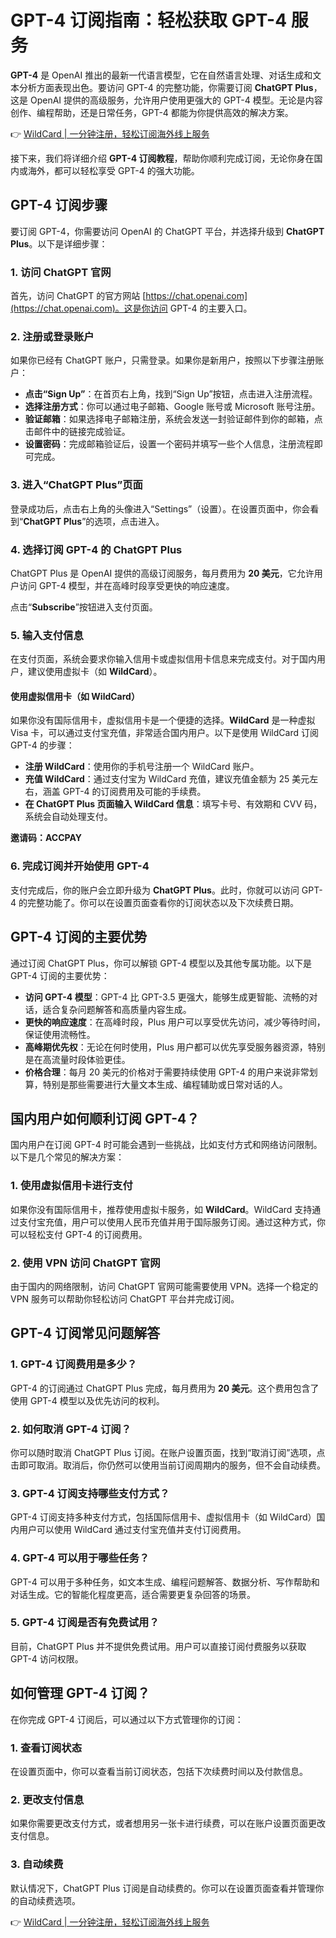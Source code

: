 # GPT-4 订阅指南：轻松获取 GPT-4 服务

**GPT-4** 是 OpenAI 推出的最新一代语言模型，它在自然语言处理、对话生成和文本分析方面表现出色。要访问 GPT-4 的完整功能，你需要订阅 **ChatGPT Plus**，这是 OpenAI 提供的高级服务，允许用户使用更强大的 GPT-4 模型。无论是内容创作、编程帮助，还是日常任务，GPT-4 都能为你提供高效的解决方案。

👉 [WildCard | 一分钟注册，轻松订阅海外线上服务](https://bbtdd.com/WildCard)

接下来，我们将详细介绍 **GPT-4 订阅教程**，帮助你顺利完成订阅，无论你身在国内或海外，都可以轻松享受 GPT-4 的强大功能。

## GPT-4 订阅步骤

要订阅 GPT-4，你需要访问 OpenAI 的 ChatGPT 平台，并选择升级到 **ChatGPT Plus**。以下是详细步骤：

### 1. 访问 ChatGPT 官网

首先，访问 ChatGPT 的官方网站 [https://chat.openai.com](https://chat.openai.com)。这是你访问 GPT-4 的主要入口。

### 2. 注册或登录账户

如果你已经有 ChatGPT 账户，只需登录。如果你是新用户，按照以下步骤注册账户：

- **点击“Sign Up”**：在首页右上角，找到“Sign Up”按钮，点击进入注册流程。
- **选择注册方式**：你可以通过电子邮箱、Google 账号或 Microsoft 账号注册。
- **验证邮箱**：如果选择电子邮箱注册，系统会发送一封验证邮件到你的邮箱，点击邮件中的链接完成验证。
- **设置密码**：完成邮箱验证后，设置一个密码并填写一些个人信息，注册流程即可完成。

### 3. 进入“ChatGPT Plus”页面

登录成功后，点击右上角的头像进入“Settings”（设置）。在设置页面中，你会看到“**ChatGPT Plus**”的选项，点击进入。

### 4. 选择订阅 GPT-4 的 ChatGPT Plus

ChatGPT Plus 是 OpenAI 提供的高级订阅服务，每月费用为 **20 美元**，它允许用户访问 GPT-4 模型，并在高峰时段享受更快的响应速度。

点击“**Subscribe**”按钮进入支付页面。

### 5. 输入支付信息

在支付页面，系统会要求你输入信用卡或虚拟信用卡信息来完成支付。对于国内用户，建议使用虚拟卡（如 **WildCard**）。

#### 使用虚拟信用卡（如 WildCard）

如果你没有国际信用卡，虚拟信用卡是一个便捷的选择。**WildCard** 是一种虚拟 Visa 卡，可以通过支付宝充值，非常适合国内用户。以下是使用 WildCard 订阅 GPT-4 的步骤：

- **注册 WildCard**：使用你的手机号注册一个 WildCard 账户。
- **充值 WildCard**：通过支付宝为 WildCard 充值，建议充值金额为 25 美元左右，涵盖 GPT-4 的订阅费用及可能的手续费。
- **在 ChatGPT Plus 页面输入 WildCard 信息**：填写卡号、有效期和 CVV 码，系统会自动处理支付。

**邀请码：ACCPAY**

### 6. 完成订阅并开始使用 GPT-4

支付完成后，你的账户会立即升级为 **ChatGPT Plus**。此时，你就可以访问 GPT-4 的完整功能了。你可以在设置页面查看你的订阅状态以及下次续费日期。

## GPT-4 订阅的主要优势

通过订阅 ChatGPT Plus，你可以解锁 GPT-4 模型以及其他专属功能。以下是 GPT-4 订阅的主要优势：

- **访问 GPT-4 模型**：GPT-4 比 GPT-3.5 更强大，能够生成更智能、流畅的对话，适合复杂问题解答和高质量内容生成。
- **更快的响应速度**：在高峰时段，Plus 用户可以享受优先访问，减少等待时间，保证使用流畅性。
- **高峰期优先权**：无论在何时使用，Plus 用户都可以优先享受服务器资源，特别是在高流量时段体验更佳。
- **价格合理**：每月 20 美元的价格对于需要持续使用 GPT-4 的用户来说非常划算，特别是那些需要进行大量文本生成、编程辅助或日常对话的人。

## 国内用户如何顺利订阅 GPT-4？

国内用户在订阅 GPT-4 时可能会遇到一些挑战，比如支付方式和网络访问限制。以下是几个常见的解决方案：

### 1. 使用虚拟信用卡进行支付

如果你没有国际信用卡，推荐使用虚拟卡服务，如 **WildCard**。WildCard 支持通过支付宝充值，用户可以使用人民币充值并用于国际服务订阅。通过这种方式，你可以轻松支付 GPT-4 的订阅费用。

### 2. 使用 VPN 访问 ChatGPT 官网

由于国内的网络限制，访问 ChatGPT 官网可能需要使用 VPN。选择一个稳定的 VPN 服务可以帮助你轻松访问 ChatGPT 平台并完成订阅。

## GPT-4 订阅常见问题解答

### 1. GPT-4 订阅费用是多少？

GPT-4 的订阅通过 ChatGPT Plus 完成，每月费用为 **20 美元**。这个费用包含了使用 GPT-4 模型以及优先访问的权利。

### 2. 如何取消 GPT-4 订阅？

你可以随时取消 ChatGPT Plus 订阅。在账户设置页面，找到“取消订阅”选项，点击即可取消。取消后，你仍然可以使用当前订阅周期内的服务，但不会自动续费。

### 3. GPT-4 订阅支持哪些支付方式？

GPT-4 订阅支持多种支付方式，包括国际信用卡、虚拟信用卡（如 WildCard）国内用户可以使用 WildCard 通过支付宝充值并支付订阅费用。

### 4. GPT-4 可以用于哪些任务？

GPT-4 可以用于多种任务，如文本生成、编程问题解答、数据分析、写作帮助和对话生成。它的智能化程度更高，适合需要更复杂回答的场景。

### 5. GPT-4 订阅是否有免费试用？

目前，ChatGPT Plus 并不提供免费试用。用户可以直接订阅付费服务以获取 GPT-4 访问权限。

## 如何管理 GPT-4 订阅？

在你完成 GPT-4 订阅后，可以通过以下方式管理你的订阅：

### 1. 查看订阅状态

在设置页面中，你可以查看当前订阅状态，包括下次续费时间以及付款信息。

### 2. 更改支付信息

如果你需要更改支付方式，或者想用另一张卡进行续费，可以在账户设置页面更改支付信息。

### 3. 自动续费

默认情况下，ChatGPT Plus 订阅是自动续费的。你可以在设置页面查看并管理你的自动续费选项。

👉 [WildCard | 一分钟注册，轻松订阅海外线上服务](https://bbtdd.com/WildCard)